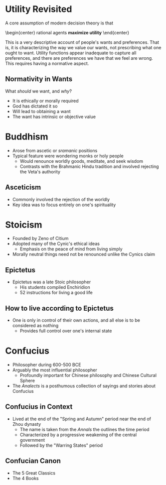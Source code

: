 # Utility Revisited

A core assumption of modern decision theory is that

\begin{center}
    rational agents **maximize utility**
\end{center}

This is a very descriptive account of people's wants and preferences. That is, it is characterizing the way we value our wants, not prescribing what one ought to want. Utility functions appear inadequate to capture all preferences, and there are preferences we have that we feel are wrong. This requires having a normative aspect.

## Normativity in Wants

What *should* we want, and *why*?

- It is ethically or morally required
- God has dictated it so
- Will lead to obtaining a want
- The want has intrinsic or objective value

# Buddhism

- Arose from ascetic or *sramanic* positions
- Typical feature were wondering monks or holy people
    - Would renounce worldly goods, meditate, and seek wisdom
    - Contrasts with the Brahmanic Hindu tradition and involved rejecting the Veta's authority

## Asceticism

- Commonly involved the rejection of the worldly
- Key idea was to focus entirely on one's spirituality

# Stoicism

- Founded by Zeno of Citium
- Adopted many of the Cynic's ethical ideas
    - Emphasis on the peace of mind from living simply
- Morally neutral things need not be renounced unlike the Cynics claim

## Epictetus

- Epictetus was a late Stoic philosopher
    - His students compiled Enchiridion
    - 52 instructions for living a good life

## How to live according to Epictetus

- One is only in control of their own actions, and all else is to be considered as nothing
    - Provides full control over one's internal state

# Confucius

- Philosopher during 600-500 BCE
- Arguably the most influential philosopher
    - Profoundly important for Chinese philosophy and Chinese Cultural Sphere
- The *Analects* is a posthumous collection of sayings and stories about Confucius

## Confucius in Context

- Lived at the end of the "Spring and Autumn" period near the end of Zhou dynasty
    - The name is taken from the *Annals* the outlines the time period
    - Characterized by a progressive weakening of the central government
    - Followed by the "Warring States" period

## Confucian Canon

- The 5 Great Classics
- The 4 Books
